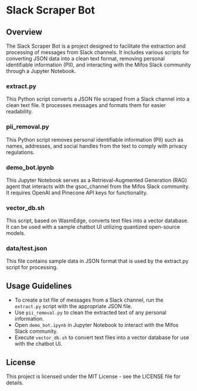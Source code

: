 # Slack Scraper Bot

## Overview
The Slack Scraper Bot is a project designed to facilitate the extraction and processing of messages from Slack channels. It includes various scripts for converting JSON data into a clean text format, removing personal identifiable information (PII), and interacting with the Mifos Slack community through a Jupyter Notebook.

### extract.py
This Python script converts a JSON file scraped from a Slack channel into a clean text file. It processes messages and formats them for easier readability.

### pii_removal.py
This Python script removes personal identifiable information (PII) such as names, addresses, and social handles from the text to comply with privacy regulations.

### demo_bot.ipynb
This Jupyter Notebook serves as a Retrieval-Augmented Generation (RAG) agent that interacts with the gsoc_channel from the Mifos Slack community. It requires OpenAI and Pinecone API keys for functionality.

### vector_db.sh
This script, based on WasmEdge, converts text files into a vector database. It can be used with a sample chatbot UI utilizing quantized open-source models.

### data/test.json
This file contains sample data in JSON format that is used by the extract.py script for processing.


## Usage Guidelines
- To create a txt file of messages from a Slack channel, run the `extract.py` script with the appropriate JSON file.
- Use `pii_removal.py` to clean the extracted text of any personal information.
- Open `demo_bot.ipynb` in Jupyter Notebook to interact with the Mifos Slack community.
- Execute `vector_db.sh` to convert text files into a vector database for use with the chatbot UI.

## License
This project is licensed under the MIT License - see the LICENSE file for details.